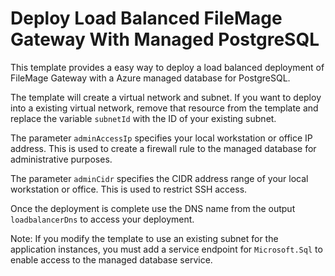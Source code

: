 # Deploy Load Balanced FileMage Gateway With Managed PostgreSQL

This template provides a easy way to deploy a load balanced deployment of FileMage Gateway with a Azure managed database for PostgreSQL.

The template will create a virtual network and subnet. If you want to deploy into a existing virtual network, remove that resource from the template and replace the variable `subnetId` with the ID of your existing subnet.

The parameter `adminAccessIp` specifies your local workstation or office IP address. This is used to create a firewall rule to the managed database for administrative purposes.

The parameter `adminCidr` specifies the CIDR address range of your local workstation or office. This is used to restrict SSH access.

Once the deployment is complete use the DNS name from the output `loadbalancerDns` to access your deployment.

Note: If you modify the template to use an existing subnet for the application instances, you must add a service endpoint for `Microsoft.Sql` to enable access to the managed database service.
